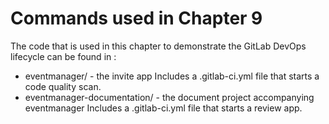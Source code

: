 # Commands used in Chapter 9

The code that is used in this chapter to demonstrate the GitLab DevOps lifecycle can be found in :

* eventmanager/ - the invite app
Includes a .gitlab-ci.yml file that starts a code quality scan. 
* eventmanager-documentation/ - the document project accompanying eventmanager
Includes a .gitlab-ci.yml file that starts a review app.
